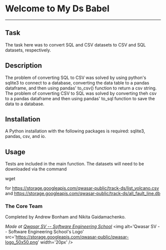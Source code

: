 # Welcome to My Ds Babel
***

## Task
The task here was to convert SQL and CSV datasets to CSV and SQL datasets, respectively. 

## Description
The problem of converting SQL to CSV was solved by using python's sqlite3 to connect to a 
database, converting the data table to a pandas dataframe, and then using pandas' to_csv()
function to return a csv string. The problem of converting CSV to SQL was solved by converting
theh csv to a pandas dataframe and then using pandas' to_sql function to save the data to a 
database. 

## Installation
A Python installation with the following packages is required:
sqlite3, pandas, csv, and io. 

## Usage
Tests are included in the main function. The datasets will need to be downloaded 
via the command 

wget <link> 

for https://storage.googleapis.com/qwasar-public/track-ds/list_volcano.csv and 
https://storage.googleapis.com/qwasar-public/track-ds/all_fault_line.db

### The Core Team
Completed by Andrew Bonham and Nikita Gaidamachenko. 

<span><i>Made at <a href='https://qwasar.io'>Qwasar SV -- Software Engineering School</a></i></span>
<span><img alt='Qwasar SV -- Software Engineering School's Logo' src='https://storage.googleapis.com/qwasar-public/qwasar-logo_50x50.png' width='20px' /></span>
